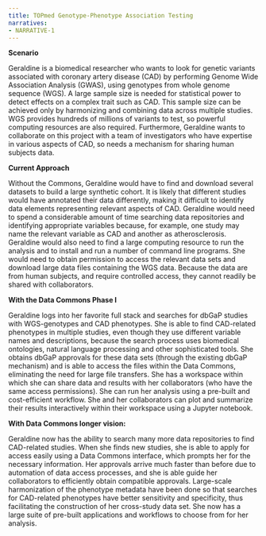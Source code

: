 ```yaml
---
title: TOPmed Genotype-Phenotype Association Testing
narratives:
- NARRATIVE-1
---
```

**Scenario**

Geraldine is a biomedical researcher who wants to look for genetic variants
associated with coronary artery disease (CAD) by performing Genome Wide
Association Analysis (GWAS), using genotypes from whole genome sequence (WGS).
A large sample size is needed for statistical power to detect effects on a
complex trait such as CAD. This sample size can be achieved only by harmonizing
and combining data across multiple studies.  WGS provides hundreds of millions
of variants to test, so powerful computing resources are also required.
Furthermore, Geraldine wants to collaborate on this project with a team of
investigators who have expertise in various aspects of CAD, so needs a mechanism
for sharing human subjects data.


**Current Approach**

Without the Commons, Geraldine would have to find and download several datasets
to build a large synthetic cohort. It is likely that different studies would
have annotated their data differently, making it difficult to identify data
elements representing relevant aspects of CAD. Geraldine would need to spend a
considerable amount of time searching data repositories and identifying
appropriate variables because, for example, one study may name the relevant
variable as CAD and another as atherosclerosis. Geraldine would also need to
find a large computing resource to run the analysis and to install and run a
number of command line programs. She would need to obtain permission to access
the relevant data sets and download large data files containing the WGS data.
Because the data are from human subjects, and require controlled access, they
cannot readily be shared with collaborators.

**With the Data Commons Phase I**

Geraldine logs into her favorite full stack and searches for dbGaP studies with
WGS-genotypes and CAD phenotypes.  She is able to find CAD-related phenotypes in
multiple studies, even though they use different variable names and
descriptions, because the search process uses biomedical ontologies, natural
language processing and other sophisticated tools.  She obtains dbGaP approvals
for these data sets (through the existing dbGaP mechanism) and is able to access
the files within the Data Commons, eliminating the need for large file
transfers.  She has a workspace within which she can share data and results with
her collaborators (who have the same access permissions).  She can run her
analysis using a pre-built and cost-efficient workflow.  She and her
collaborators can plot and summarize their results interactively within their
workspace using a Jupyter notebook.

**With Data Commons longer vision:**

Geraldine now has the ability to search many more data repositories to find
CAD-related studies.  When she finds new studies, she is able to apply for
access easily using a Data Commons interface, which prompts her for the
necessary information.  Her approvals arrive much faster than before due to
automation of data access processes, and she is able guide her collaborators to
efficiently obtain compatible approvals. Large-scale harmonization of the
phenotype metadata have been done so that searches for CAD-related phenotypes
have better sensitivity and specificity, thus facilitating the construction of
her cross-study data set.  She now has a large suite of pre-built applications
and workflows to choose from for her analysis.